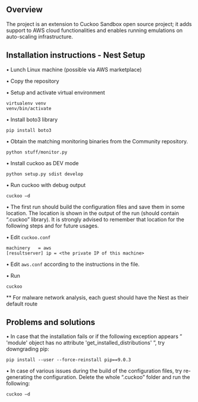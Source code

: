 

## Overview

The project is an extension to Cuckoo Sandbox open source project; it adds support to AWS cloud functionalities and enables running emulations on auto-scaling infrastructure.

## Installation instructions - Nest Setup


•	Lunch Linux machine (possible via AWS marketplace)

•	Copy the repository

•	Setup and activate virtual environment 
```
virtualenv venv
venv/bin/activate
```
•	Install boto3 library
```
pip install boto3
```
•	Obtain the matching monitoring binaries from the Community repository.
```
python stuff/monitor.py
```
•	Install cuckoo as DEV mode
```
python setup.py sdist develop
```
•	Run cuckoo with debug output
```
cuckoo –d
```
•	The first run should build the configuration files and save them in some location. The location is shown in the output of the run (should contain “.cuckoo” library). It is strongly advised to remember that location for the following steps and for future usages.

•	Edit `cuckoo.conf`
```
machinery   = aws
[resultserver] ip = <the private IP of this machine>
```

•	Edit `aws.conf` according to the instructions in the file.  

•	Run 
```
cuckoo 
```
 
** For malware network analysis, each guest should have the Nest as their default route 

## Problems and solutions
•	In case that the installation fails or if the following exception appears ” 'module' object has no attribute 'get_installed_distributions' ”, try downgrading pip:
```
pip install --user --force-reinstall pip==9.0.3
```
•	In case of various issues during the build of the configuration files, try re-generating the configuration. 
Delete the whole “.cuckoo” folder and run the following:
```
cuckoo –d 
```


